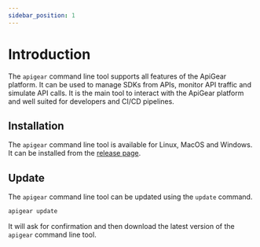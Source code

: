 ```yaml
---
sidebar_position: 1
---
```


# Introduction

The `apigear` command line tool supports all features of the ApiGear platform. It can be used to manage SDKs from APIs, monitor API traffic and simulate API calls. It is the main tool to interact with the ApiGear platform and well suited for developers and CI/CD pipelines.

## Installation

The `apigear` command line tool is available for Linux, MacOS and Windows. It can be installed from the [release page](https://github.com/apigear-io/cli/releases).

## Update

The `apigear` command line tool can be updated using the `update` command.

```bash
apigear update
```

It will ask for confirmation and then download the latest version of the `apigear` command line tool.
